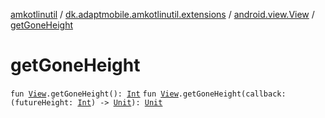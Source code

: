 [amkotlinutil](../../index.md) / [dk.adaptmobile.amkotlinutil.extensions](../index.md) / [android.view.View](index.md) / [getGoneHeight](get-gone-height.md)

# getGoneHeight

`fun `[`View`](https://developer.android.com/reference/android/view/View.html)`.getGoneHeight(): `[`Int`](https://kotlinlang.org/api/latest/jvm/stdlib/kotlin/-int/index.html)
`fun `[`View`](https://developer.android.com/reference/android/view/View.html)`.getGoneHeight(callback: (futureHeight: `[`Int`](https://kotlinlang.org/api/latest/jvm/stdlib/kotlin/-int/index.html)`) -> `[`Unit`](https://kotlinlang.org/api/latest/jvm/stdlib/kotlin/-unit/index.html)`): `[`Unit`](https://kotlinlang.org/api/latest/jvm/stdlib/kotlin/-unit/index.html)